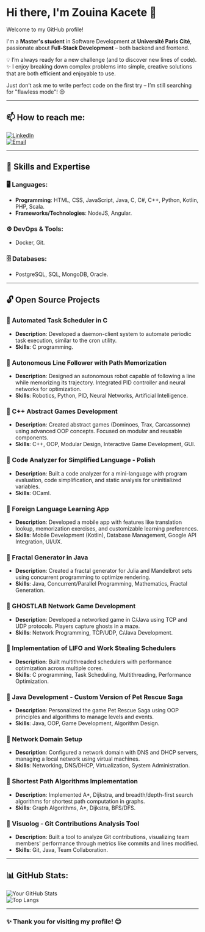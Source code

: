 # Hi there, I'm Zouina Kacete 👋

Welcome to my GitHub profile!

I'm a **Master's student** in Software Development at **Université Paris Cité**, passionate about **Full-Stack Development** – both backend and frontend.  

💡 I’m always ready for a new challenge (and to discover new lines of code).  
✨ I enjoy breaking down complex problems into simple, creative solutions that are both efficient and enjoyable to use.  

Just don’t ask me to write perfect code on the first try – I’m still searching for "flawless mode"! 😌  

---

## 📫 How to reach me:
[![LinkedIn](https://img.shields.io/badge/LinkedIn-Profile-blue?logo=linkedin)](https://www.linkedin.com/in/zouina-kacete)  
[![Email](https://img.shields.io/badge/Email-kacetezouina@outlook.fr-red)](mailto:kacetezouina@outlook.fr)

---

## 🌟 Skills and Expertise

### 🖥️ Languages:
- **Programming**: HTML, CSS, JavaScript, Java, C, C#, C++, Python, Kotlin, PHP, Scala.
- **Frameworks/Technologies**: NodeJS, Angular.

### ⚙️ DevOps & Tools:
- Docker, Git.

### 🗄️ Databases:
- PostgreSQL, SQL, MongoDB, Oracle.

---

## 🔓 Open Source Projects

### 📌 Automated Task Scheduler in C  
- **Description**: Developed a daemon-client system to automate periodic task execution, similar to the cron utility.  
- **Skills**: C programming.  

### 📌 Autonomous Line Follower with Path Memorization  
- **Description**: Designed an autonomous robot capable of following a line while memorizing its trajectory. Integrated PID controller and neural networks for optimization.  
- **Skills**: Robotics, Python, PID, Neural Networks, Artificial Intelligence.  

### 📌 C++ Abstract Games Development  
- **Description**: Created abstract games (Dominoes, Trax, Carcassonne) using advanced OOP concepts. Focused on modular and reusable components.  
- **Skills**: C++, OOP, Modular Design, Interactive Game Development, GUI.  

### 📌 Code Analyzer for Simplified Language - Polish  
- **Description**: Built a code analyzer for a mini-language with program evaluation, code simplification, and static analysis for uninitialized variables.  
- **Skills**: OCaml.  

### 📌 Foreign Language Learning App  
- **Description**: Developed a mobile app with features like translation lookup, memorization exercises, and customizable learning preferences.  
- **Skills**: Mobile Development (Kotlin), Database Management, Google API Integration, UI/UX.  

### 📌 Fractal Generator in Java  
- **Description**: Created a fractal generator for Julia and Mandelbrot sets using concurrent programming to optimize rendering.  
- **Skills**: Java, Concurrent/Parallel Programming, Mathematics, Fractal Generation.  

### 📌 GHOSTLAB Network Game Development  
- **Description**: Developed a networked game in C/Java using TCP and UDP protocols. Players capture ghosts in a maze.  
- **Skills**: Network Programming, TCP/UDP, C/Java Development.  

### 📌 Implementation of LIFO and Work Stealing Schedulers  
- **Description**: Built multithreaded schedulers with performance optimization across multiple cores.  
- **Skills**: C programming, Task Scheduling, Multithreading, Performance Optimization.  

### 📌 Java Development - Custom Version of Pet Rescue Saga  
- **Description**: Personalized the game Pet Rescue Saga using OOP principles and algorithms to manage levels and events.  
- **Skills**: Java, OOP, Game Development, Algorithm Design.  

### 📌 Network Domain Setup  
- **Description**: Configured a network domain with DNS and DHCP servers, managing a local network using virtual machines.  
- **Skills**: Networking, DNS/DHCP, Virtualization, System Administration.  

### 📌 Shortest Path Algorithms Implementation  
- **Description**: Implemented A*, Dijkstra, and breadth/depth-first search algorithms for shortest path computation in graphs.  
- **Skills**: Graph Algorithms, A*, Dijkstra, BFS/DFS.  

### 📌 Visuolog - Git Contributions Analysis Tool  
- **Description**: Built a tool to analyze Git contributions, visualizing team members' performance through metrics like commits and lines modified.  
- **Skills**: Git, Java, Team Collaboration.

---

## 📊 GitHub Stats:
![Your GitHub Stats](https://github-readme-stats.vercel.app/api?username=VotreNomUtilisateur&show_icons=true&theme=radical)  
![Top Langs](https://github-readme-stats.vercel.app/api/top-langs/?username=VotreNomUtilisateur&layout=compact&theme=radical)

---

### ✨ Thank you for visiting my profile! 😊
